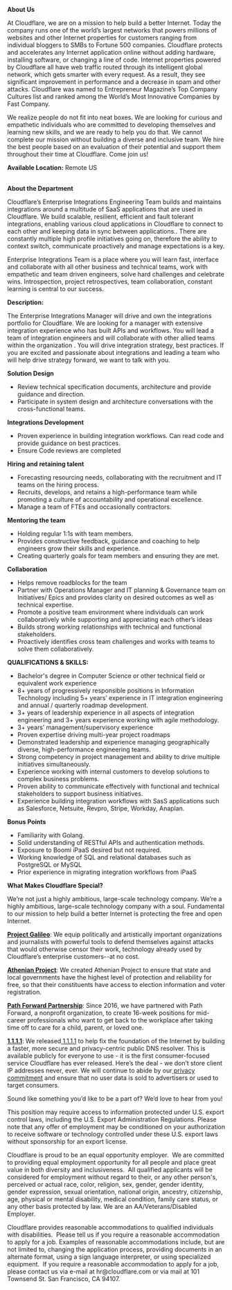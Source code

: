 <div class="content-intro">
	<div><strong>About Us</strong></div>
	<div>
		<p>At Cloudflare, we are on a mission to help build a better Internet. Today the company runs one of the world’s largest networks that powers millions of websites and other Internet properties for customers ranging from individual bloggers to SMBs to Fortune 500 companies. Cloudflare protects and accelerates any Internet application online without adding hardware, installing software, or changing a line of code. Internet properties powered by Cloudflare all have web traffic routed through its intelligent global network, which gets smarter with every request. As a result, they see significant improvement in performance and a decrease in spam and other attacks. Cloudflare was named to Entrepreneur Magazine’s Top Company Cultures list and ranked among the World’s Most Innovative Companies by Fast Company.&nbsp;</p>
		<p><span style="font-weight: 400;">We realize people do not fit into neat boxes. We are looking for curious and empathetic individuals who are committed to developing themselves and learning new skills, and we are ready to help you do that. We cannot complete our mission without building a diverse and inclusive team. We hire the best people based on an evaluation of their potential and support them throughout their time at Cloudflare. Come join us!&nbsp;</span></p>
	</div>
</div>
<p><strong>Available Location:</strong> Remote US</p>
<p><strong><br>About the Department</strong></p>
<p>Cloudflare’s Enterprise Integrations Engineering Team builds and maintains integrations around a multitude of SaaS applications that are used in Cloudflare. We build scalable, resilient, efficient and fault tolerant integrations, enabling various cloud applications in Cloudflare to connect to each other and keeping data in sync between applications.. There are constantly multiple high profile initiatives going on, therefore the ability to context switch, communicate proactively and manage expectations is a key.</p>
<p>Enterprise Integrations Team is a place where you will learn fast, interface and collaborate with all other business and technical teams, work with empathetic and team driven engineers, solve hard challenges and celebrate wins. Introspection, project retrospectives, team collaboration, constant learning is central to our success.</p>
<p><strong>Description:&nbsp;</strong></p>
<p>The Enterprise Integrations Manager will drive and own the integrations portfolio for Cloudflare. We are looking for a manager with extensive integration experience who has built APIs and workflows. You will lead a team of integration engineers and will collaborate with other allied teams within the organization . You will drive integration strategy, best practices. If you are excited and passionate about integrations and leading a team who will help drive strategy forward, we want to talk with you.</p>
<p><strong>Solution Design</strong></p>
<ul>
	<li>Review technical specification documents, architecture and provide guidance and direction.</li>
	<li>Participate in system design and architecture conversations with the cross-functional teams.</li>
</ul>
<p><strong>Integrations Development</strong></p>
<ul>
	<li>Proven experience in building integration workflows. Can read code and provide guidance on best practices.</li>
	<li>Ensure Code reviews are completed</li>
</ul>
<p><strong>Hiring and retaining talent</strong></p>
<ul>
	<li>Forecasting resourcing needs, collaborating with the recruitment and IT teams on the hiring process.</li>
	<li>Recruits, develops, and retains a high-performance team while promoting a culture of accountability and operational excellence.</li>
	<li>Manage a team of FTEs and occasionally contractors.</li>
</ul>
<p><strong>Mentoring the team&nbsp;</strong></p>
<ul>
	<li>Holding regular 1:1s with team members.</li>
	<li>Provides constructive feedback, guidance and coaching to help engineers grow their skills and experience.</li>
	<li>Creating quarterly goals for team members and ensuring they are met.&nbsp;</li>
</ul>
<p><strong>Collaboration</strong></p>
<ul>
	<li>Helps remove roadblocks for the team</li>
	<li>Partner with Operations Manager and IT planning &amp; Governance team on Initiatives/ Epics and provides clarity on desired outcomes as well as technical expertise.</li>
	<li>Promote a positive team environment where individuals can work collaboratively while supporting and appreciating each other’s ideas&nbsp;</li>
	<li>Builds strong working relationships with technical and functional stakeholders.</li>
	<li>Proactively identifies cross team challenges and works with teams to solve them collaboratively.</li>
</ul>
<p><strong>QUALIFICATIONS &amp; SKILLS:&nbsp;</strong></p>
<ul>
	<li>Bachelor's degree in Computer Science or other technical field or equivalent work experience</li>
	<li>8+ years of progressively responsible positions in Information Technology including 5+ years’ experience in IT integration engineering and annual / quarterly roadmap development.</li>
	<li>3+ years of leadership experience in all aspects of integration engineering and 3+ years experience working with agile methodology.</li>
	<li>3+ years’ management/supervisory experience</li>
	<li>Proven expertise driving multi-year project roadmaps</li>
	<li>Demonstrated leadership and experience managing geographically diverse, high-performance engineering teams.</li>
	<li>Strong competency in project management and ability to drive multiple initiatives simultaneously.</li>
	<li>Experience working with internal customers to develop solutions to complex business problems.</li>
	<li>Proven ability to communicate effectively with functional and technical stakeholders to support business initiatives.</li>
	<li>Experience building integration workflows with SasS applications such as Salesforce, Netsuite, Revpro, Stripe, Workday, Anaplan.</li>
</ul>
<p><strong>Bonus Points</strong></p>
<ul>
	<li>Familiarity with Golang.</li>
	<li>Solid understanding of RESTful APIs and authentication methods.</li>
	<li>Exposure to Boomi iPaaS desired but not required.</li>
	<li>Working knowledge of SQL and relational databases such as PostgreSQL or MySQL</li>
	<li>Prior experience in migrating integration workflows from iPaaS</li>
</ul>
<div class="content-conclusion">
	<p><strong>What Makes Cloudflare Special?</strong></p>
	<p><span style="font-weight: 400;">We’re not just a highly ambitious, large-scale technology company. We’re a highly ambitious, large-scale technology company with a soul. Fundamental to our mission to help build a better Internet is protecting the free and open Internet.</span></p>
	<p><a href="https://blog.cloudflare.com/protecting-free-expression-online/"><strong>Project Galileo</strong></a><span style="font-weight: 400;">: We equip politically and artistically important organizations and journalists with powerful tools to defend themselves against attacks that would otherwise censor their work, technology already used by Cloudflare’s enterprise customers--at no cost.</span></p>
	<p><strong><a href="https://www.cloudflare.com/athenian/">Athenian Project</a></strong><span style="font-weight: 400;">: We created Athenian Project to ensure that state and local governments have the highest level of protection and reliability for free, so that their constituents have access to election information and voter registration.</span></p>
	<p><a href="https://blog.cloudflare.com/tag/path-forward/"><strong>Path Forward Partnership</strong></a><span style="font-weight: 400;">: Since 2016, we have partnered with Path Forward, a nonprofit organization, to create 16-week positions for mid-career professionals who want to get back to the workplace after taking time off to care for a child, parent, or loved one.</span></p>
	<p><a href="https://1.1.1.1/"><strong>1.1.1.1</strong></a><span style="font-weight: 400;">: We released</span><a href="https://1.1.1.1/"> <span style="font-weight: 400;">1.1.1.1</span></a><span style="font-weight: 400;"> to help fix the foundation of the Internet by building a faster, more secure and privacy-centric public DNS resolver. This is available publicly for everyone to use - it is the first consumer-focused service Cloudflare has ever released. Here’s the deal - we don’t store client IP addresses never, ever. We will continue to abide by our</span><a href="https://developers.cloudflare.com/1.1.1.1/privacy/public-dns-resolver"> privacy commitment</a><span style="font-weight: 400;"> and ensure that no user data is sold to advertisers or used to target consumers.</span></p>
	<p><span style="font-weight: 400;">Sound like something you’d like to be a part of? We’d love to hear from you!</span></p>
	<p><span style="font-weight: 400;">This position may require access to information protected under U.S. export control laws, including the U.S. Export Administration Regulations. Please note that any offer of employment may be conditioned on your authorization to receive software or technology controlled under these U.S. export laws without sponsorship for an export license.</span></p>
	<p><span style="font-weight: 400;">Cloudflare is proud to be an equal opportunity employer. &nbsp;We are committed to providing equal employment opportunity for all people and place great value in both diversity and inclusiveness. &nbsp;All qualified applicants will be considered for employment without regard to their, or any other person's, perceived or actual</span> <span style="font-weight: 400;">race, color, religion, sex, gender, gender identity, gender expression, sexual orientation, national origin, ancestry, citizenship, age, physical or mental disability, medical condition, family care status, or any other basis protected by law. </span><span style="font-weight: 400;">We are an AA/Veterans/Disabled Employer.</span></p>
	<p><span style="font-weight: 400;">Cloudflare provides reasonable accommodations to qualified individuals with disabilities. &nbsp;Please tell us if you require a reasonable accommodation to apply for a job. Examples of reasonable accommodations include, but are not limited to, changing the application process, providing documents in an alternate format, using a sign language interpreter, or using specialized equipment. &nbsp;If you require a reasonable accommodation to apply for a job, please contact us via e-mail at </span><span style="font-weight: 400;">hr@cloudflare.com</span><span style="font-weight: 400;"> or via mail at 101 Townsend St. San Francisco, CA 94107.</span></p>
</div>